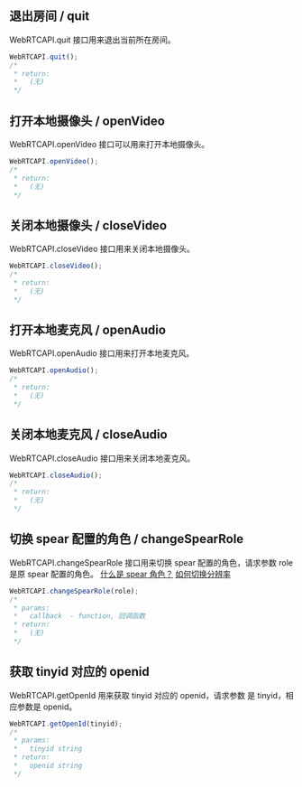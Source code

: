 ## 退出房间 / quit
WebRTCAPI.quit 接口用来退出当前所在房间。
```javascript
WebRTCAPI.quit();
/*
 * return:
 *   (无)
 */
```


## 打开本地摄像头 / openVideo
WebRTCAPI.openVideo 接口可以用来打开本地摄像头。
```javascript
WebRTCAPI.openVideo();
/*
 * return:
 *   (无)
 */
```

## 关闭本地摄像头 / closeVideo
WebRTCAPI.closeVideo 接口用来关闭本地摄像头。
```javascript
WebRTCAPI.closeVideo();
/*
 * return:
 *   (无)
 */
```



## 打开本地麦克风 / openAudio
WebRTCAPI.openAudio 接口用来打开本地麦克风。
```javascript
WebRTCAPI.openAudio();
/*
 * return:
 *   (无)
 */
```



## 关闭本地麦克风 / closeAudio
WebRTCAPI.closeAudio 接口用来关闭本地麦克风。
```javascript
WebRTCAPI.closeAudio();
/*
 * return:
 *   (无)
 */
```
## 切换 spear 配置的角色 / changeSpearRole
WebRTCAPI.changeSpearRole 接口用来切换 spear 配置的角色，请求参数 role 是原 spear 配置的角色。
[什么是 spear 角色？](http://tce.fsphere.cn/document/product/268/10620)
[如何切换分辨率](http://tce.fsphere.cn/document/product/268/7643)
```javascript
WebRTCAPI.changeSpearRole(role);
/*
 * params:
 *   callback  - function, 回调函数
 * return:
 *   (无)
 */
```

## 获取 tinyid 对应的 openid
WebRTCAPI.getOpenId 用来获取 tinyid 对应的 openid，请求参数 是 tinyid，相应参数是 openid。
```javascript
WebRTCAPI.getOpenId(tinyid);
/*
 * params:
 *   tinyid string
 * return:
 *   openid string
 */
```
